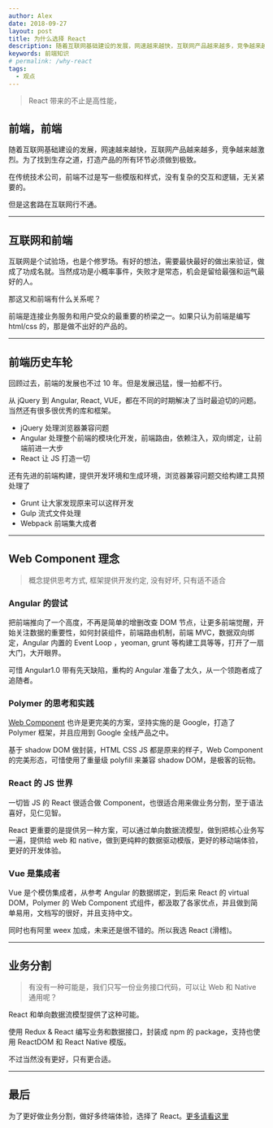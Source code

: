 ```yaml
---
author: Alex
date: 2018-09-27
layout: post
title: 为什么选择 React
description: 随着互联网基础建设的发展，网速越来越快，互联网产品越来越多，竞争越来越激烈。为了找到生存之道，打造产品的所有环节必须做到极致。
keywords: 前端知识
# permalink: /why-react
tags: 
  - 观点
---
```


> React 带来的不止是高性能，

## 前端，前端

随着互联网基础建设的发展，网速越来越快，互联网产品越来越多，竞争越来越激烈。为了找到生存之道，打造产品的所有环节必须做到极致。

在传统技术公司，前端不过是写一些模版和样式，没有复杂的交互和逻辑，无关紧要的。

但是这套路在互联网行不通。

----------

## 互联网和前端

互联网是个试验场，也是个修罗场。有好的想法，需要最快最好的做出来验证，做成了功成名就。当然成功是小概率事件，失败才是常态，机会是留给最强和运气最好的人。

那这又和前端有什么关系呢？

前端是连接业务服务和用户受众的最重要的桥梁之一。如果只认为前端是编写 html/css 的，那是做不出好的产品的。

----------

## 前端历史车轮

回顾过去，前端的发展也不过 10 年。但是发展迅猛，慢一拍都不行。

从 jQuery 到 Angular, React, VUE，都在不同的时期解决了当时最迫切的问题。当然还有很多很优秀的库和框架。

- jQuery 处理浏览器兼容问题
- Angular 处理整个前端的模块化开发，前端路由，依赖注入，双向绑定，让前端前进一大步
- React 让 JS 打造一切

还有先进的前端构建，提供开发环境和生成环境，浏览器兼容问题交给构建工具预处理了

- Grunt 让大家发现原来可以这样开发
- Gulp 流式文件处理
- Webpack 前端集大成者

----------

## Web Component 理念

> 概念提供思考方式, 框架提供开发约定, 没有好坏, 只有适不适合

### Angular 的尝试

把前端推向了一个高度，不再是简单的增删改查 DOM 节点，让更多前端觉醒，开始关注数据的重要性，如何封装组件，前端路由机制，前端 MVC，数据双向绑定，Angular 内置的 Event Loop ，yeoman, grunt 等构建工具等等，打开了一扇大门，大开眼界。

可惜 Angular1.0 带有先天缺陷，重构的 Angular 准备了太久，从一个领跑者成了追随者。

### Polymer 的思考和实践

[Web Component](https://developer.mozilla.org/zh-CN/docs/Web/Web_Components) 也许是更完美的方案，坚持实施的是 Google，打造了 Polymer 框架，并且应用到 Google 全线产品之中。

基于 shadow DOM 做封装，HTML CSS JS 都是原来的样子，Web Component 的完美形态，可惜使用了重量级 polyfill 来兼容 shadow DOM，是极客的玩物。

### React 的 JS 世界

一切皆 JS 的 React 很适合做 Component，也很适合用来做业务分割，至于语法喜好，见仁见智。

React 更重要的是提供另一种方案，可以通过单向数据流模型，做到把核心业务写一遍，提供给 web 和 native，做到更纯粹的数据驱动模版，更好的移动端体验，更好的开发体验。

### Vue 是集成者

Vue 是个模仿集成者，从参考 Angular 的数据绑定，到后来 React 的 virtual DOM，Polymer 的 Web Component 式组件，都汲取了各家优点，并且做到简单易用，文档写的很好，并且支持中文。

同时也有阿里 weex 加成，未来还是很不错的。所以我选 React (滑稽)。

----------

## 业务分割

> 有没有一种可能是，我们只写一份业务接口代码，可以让 Web 和 Native 通用呢？

React 和单向数据流模型提供了这种可能。

使用 Redux & React 编写业务和数据接口，封装成 npm 的 package，支持也使用 ReactDOM 和 React Native 模版。

不过当然没有更好，只有更合适。

----------

## 最后

为了更好做业务分割，做好多终端体验，选择了 React。[更多请看这里](/uke-libs)
